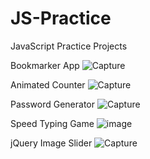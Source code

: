 # JS-Practice
JavaScript Practice Projects


Bookmarker App
![Capture](https://user-images.githubusercontent.com/101275024/180736443-ec56653a-60b2-4c80-98af-b8c44c7441e0.PNG)



Animated Counter
![Capture](https://user-images.githubusercontent.com/101275024/180821475-b464243e-c66b-425e-9976-20b05bad9231.PNG)



Password Generator
![Capture](https://user-images.githubusercontent.com/101275024/181103702-1cd3110d-0dc9-4940-a507-b3b48def46fc.PNG)



Speed Typing Game
![image](https://user-images.githubusercontent.com/101275024/181644163-32dd46db-4325-43d6-b5ce-7d1bc5f1d860.png)



jQuery Image Slider
![Capture](https://user-images.githubusercontent.com/101275024/184703652-007767ba-452d-4427-a961-60e929f83578.PNG)

